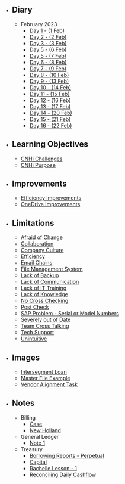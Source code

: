 - ## Diary
	- February 2023
		- [Day 1 - (1 Feb)](Day%201%20-%20(1%20Feb).md)
		- [Day 2 - (2 Feb)](Day%202%20-%20(2%20Feb).md)
		- [Day 3 - (3 Feb)](Day%203%20-%20(3%20Feb).md)
		- [Day 5 - (6 Feb)](Day%205%20-%20(6%20Feb).md)
		- [Day 5 - (7 Feb)](Day%205%20-%20(7%20Feb).md)
		- [Day 6 - (8 Feb)](Day%206%20-%20(8%20Feb).md) 
		- [Day 7 - (9 Feb)](Day%207%20-%20(9%20Feb).md) 
		- [Day 8 - (10 Feb)](Day%208%20-%20(10%20Feb).md) 
		- [Day 9 - (13 Feb)](Day%209%20-%20(13%20Feb).md) 
		- [Day 10 - (14 Feb)](Day%2010%20-%20(14%20Feb).md) 
		- [Day 11 - (15 Feb)](Day%2011%20-%20(15%20Feb).md) 
		- [Day 12 - (16 Feb)](Day%2012%20-%20(16%20Feb).md) 
		- [Day 13 - (17 Feb)](Day%2013%20-%20(17%20Feb).md) 
		- [Day 14 - (20 Feb)](Day%2014%20-%20(20%20Feb).md) 
		- [Day 15 - (21 Feb)](Day%2015%20-%20(21%20Feb).md) 
		- [Day 16 - (22 Feb)](Day%2016%20-%20(22%20Feb).md) 
- ## Learning Objectives 
	- [CNHi Challenges](CNHi%20Challenges.md) 
	- [CNHi Purpose](CNHi%20Purpose.md)  
- ## Improvements 
	- [Efficiency Improvements](Efficiency%20Improvements.md) 
	- [OneDrive Improvements](OneDrive%20Improvements.md) 
- ## Limitations
	- [Afraid of Change](Afraid%20of%20Change.md) 
	- [Collaboration](Collaboration.md)
	- [Company Culture](Company%20Culture.md) 
	- [Efficiency](Efficiency.md) 
	- [Email Chains](Email%20Chains.md)
	- [File Management System](File%20Management%20System.md)
	- [Lack of Backup](Lack%20of%20Backup.md)  
	- [Lack of Communication](Lack%20of%20Communication.md) 
	- [Lack of IT Training](Lack%20of%20IT%20Training.md)
	- [Lack of Knowledge](Lack%20of%20Knowledge.md) 
	- [No Cross Checking](No%20Cross%20Checking.md) 
	- [Post Check](Post%20Check.md) 
	- [SAP Problem - Serial or Model Numbers](SAP%20Problem%20-%20Serial%20or%20Model%20Numbers.md)
	- [Severely out of Date](Severely%20out%20of%20Date.md) 
	- [Team Cross Talking](Team%20Cross%20Talking.md) 
	- [Tech Support](Tech%20Support.md) 
	- [Unintuitive](Unintuitive.md) 
- ## Images
	- [Intersegment Loan](Intersegment%20Loan.png)
	- [Master File Example](Master%20File%20Example.png)
	- [Vendor Alignment Task](Vendor%20Alignment%20Task.png)
- ## Notes
	- Billing 
		- [Case](Case.md) 
		- [New Holland](New%20Holland.md)
	- General Ledger 
		- [Note 1](Note%201.md) 
	- Treasury
		- [Borrowing Reports - Perpetual](Borrowing%20Reports%20-%20Perpetual.md) 
		- [Capital](Capital.md) 
		- [Rachelle Lesson - 1](Rachelle%20Lesson%20-%201.md) 
		- [Reconciling Daily Cashflow](Reconciling%20Daily%20Cashflow.md) 
